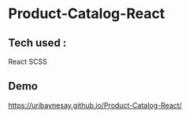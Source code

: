 # Product-Catalog-React

## Tech used :

React SCSS

## Demo

https://uribaynesay.github.io/Product-Catalog-React/
